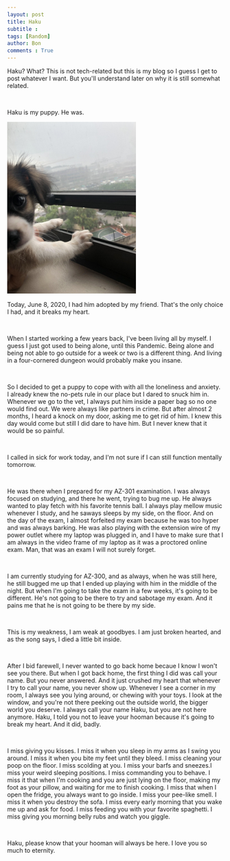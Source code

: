 ```yaml
---
layout: post
title: Haku
subtitle :
tags: [Random]
author: Bon
comments : True
---
```


Haku? What? This is not tech-related but this is my blog so I guess I get to post whatever I want. But you'll understand later on why it is still somewhat related.

<br>

Haku is my puppy. He was. 

<img src="/assets/img/haku.jpg" alt="Haku" style="width: 300px;">

<br>

Today, June 8, 2020, I had him adopted by my friend. That's the only choice I had, and it breaks my heart.

<br>

When I started working a few years back, I've been living all by myself. I guess I just got used to being alone, until this Pandemic. Being alone and being not able to go outside for a week or two is a different thing. And living in a four-cornered dungeon would probably make you insane.

<br>

So I decided to get a puppy to cope with with all the loneliness and anxiety. I already knew the no-pets rule in our place but I dared to snuck him in. Whenever we go to the vet, I always put him inside a paper bag so no one would find out. We were always like partners in crime. But after almost 2 months, I heard a knock on my door, asking me to get rid of him. I knew this day would come but still I did dare to have him. But I never knew that it would be so painful.

<br>

I called in sick for work today, and I'm not sure if I can still function mentally tomorrow.

<br>

He was there when I prepared for my AZ-301 examination. I was always focused on studying, and there he went, trying to bug me up. He always wanted to play fetch with his favorite tennis ball. I always play mellow music whenever I study, and he saways sleeps by my side, on the floor. And on the day of the exam, I almost forfeited my exam because he was too hyper and was always barking. He was also playing with the extension wire of my power outlet where my laptop was plugged in, and I have to make sure that I am always in the video frame of my laptop as it was a proctored online exam. Man, that was an exam I will not surely forget.

<br>

I am currently studying for AZ-300, and as always, when he was still here, he still bugged me up that I ended up playing with him in the middle of the night. But when I'm going to take the exam in a few weeks, it's going to be different. He's not going to be there to try and sabotage my exam. And it pains me that he is not going to be there by my side.

<br>

This is my weakness, I am weak at goodbyes. I am just broken hearted, and as the song says, I died a little bit inside.

<br>

After I bid farewell, I never wanted to go back home becaue I know I won't see you there. But when I got back home, the first thing I did was call your name. But you never answered. And it just crushed my heart that whenever I try to call your name, you never show up. Whenever I see a corner in my room, I always see you lying around, or chewing with your toys. I look at the window, and you're not there peeking out the outside world, the bigger world you deserve. I always call your name Haku, but you are not here anymore. Haku, I told you not to leave your hooman because it's going to break my heart. And it did, badly.

<br>

I miss giving you kisses. I miss it when you sleep in my arms as I swing you around. I miss it when you bite my feet until they bleed. I miss cleaning your poop on the floor. I miss scolding at you. I miss your barfs and sneezes.I miss your weird sleeping positions. I miss commanding you to behave. I miss it that when I'm cooking and you are just lying on the floor, making my foot as your pillow, and waiting for me to finish cooking. I miss that when I open the fridge, you always want to go inside. I miss your pee-like smell. I miss it when you destroy the sofa. I miss every early morning that you wake me up and ask for food. I miss feeding you with your favorite spaghetti. I miss giving you morning belly rubs and watch you giggle.

<br>

Haku, please know that your hooman will always be here. I love you so much to eternity.






